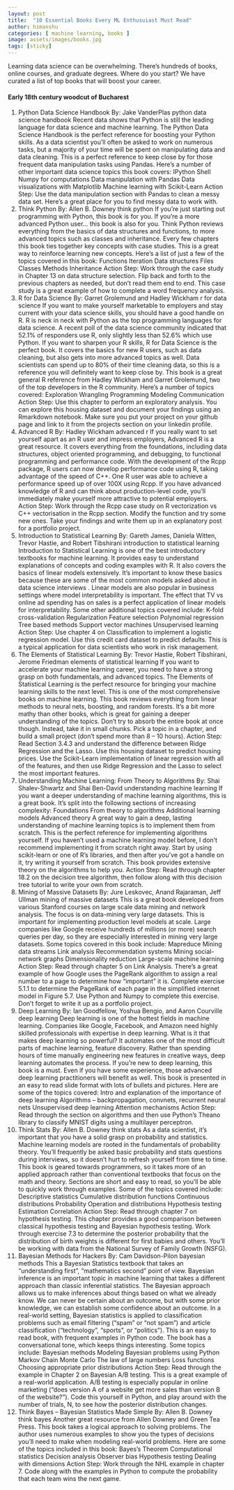 ```yaml
---
layout: post
title:  "10 Essential Books Every ML Enthusuiast Must Read"
author: himanshu
categories: [ machine learning, books ]
image: assets/images/books.jpg
tags: [sticky]
---
```


Learning data science can be overwhelming. There’s hundreds of books, online courses, and graduate degrees. Where do you start? 
We have curated a list of top books that will boost your career.

#### Early 18th century woodcut of Bucharest

1. Python Data Science Handbook
By: Jake VanderPlas
python data science handbook
Recent data shows that Python is still the leading language for data science and machine learning.
The Python Data Science Handbook is the perfect reference for boosting your Python skills.
As a data scientist you’ll often be asked to work on numerous tasks, but a majority of your time will be spent on manipulating data and data cleaning.
This is a perfect reference to keep close by for those frequent data manipulation tasks using Pandas.
Here’s a number of other important data science topics this book covers:
IPython Shell
Numpy for computations
Data manipulation with Pandas
Data visualizations with Matplotlib
Machine learning with Scikit-Learn
Action Step:  Use the data manipulation section with Pandas to clean a messy data set.
Here’s a great place for you to find messy data to work with.
2. Think Python
By: Allen B. Downey
think python
If you’re just starting out programming with Python, this book is for you.
If you’re a more advanced Python user… this book is also for you.
Think Python reviews everything from the basics of data structures and functions, to more advanced topics such as classes and inheritance.
Every few chapters this book ties together key concepts with case studies. This is a great way to reinforce learning new concepts.
Here’s a list of just a few of the topics covered in this book:
Functions
Iteration
Data structures
Files
Classes
Methods
Inheritance
Action Step: Work through the case study in Chapter 13 on data structure selection.
Flip back and forth to the previous chapters as needed, but don’t read them end to end.
This case study is a great example of how to complete a word frequency analysis.
3. R for Data Science
By: Garret Grolemund and Hadley Wickham
r for data science
If you want to make yourself marketable to employers and stay current with your data science skills, you should have a good handle on R.
R is neck in neck with Python as the top programming languages for data science.
A recent poll of the data science community indicated that 52.1% of responders use R, only slightly less than 52.6% which use Python.
If you want to sharpen your R skills, R for Data Science is the perfect book.
It covers the basics for new R users, such as data cleaning, but also gets into more advanced topics as well.
Data scientists can spend up to 80%  of their time cleaning data, so this is a reference you will definitely want to keep close by.
This book is a great general R reference from Hadley Wickham and Garret Grolemund, two of the top developers in the R community.
Here’s a number of topics covered:
Exploration
Wrangling
Programming
Modeling
Communication
Action Step: Use this chapter to perform an exploratory analysis.
You can explore this housing dataset and document your findings using an Rmarkdown notebook.
Make sure you put your project on your github page and link to it from the projects section on your linkedin profile.
4. Advanced R
By: Hadley Wickham
advanced r
If you really want to set yourself apart as an R user and impress employers, Advanced R is a great resource.
It covers everything from the foundations, including data structures, object oriented programming, and debugging, to functional programming and performance code.
With the development of the Rcpp package, R users can now develop performance code using R, taking advantage of the speed of C++.
One R user was able to achieve a performance speed up of over 100X using Rcpp.
If you have advanced knowledge of R and can think about production-level code, you’ll immediately make yourself more attractive to potential employers.
Action Step:  Work through the Rcpp case study on R vectorization vs C++ vectorisation in the Rcpp section.
Modify the function and try some new ones.
Take your findings and write them up in an explanatory post for a portfolio project.
5. Introduction to Statistical Learning
By: Gareth James, Daniela Witten, Trevor Hastie, and Robert Tibshirani
introduction to statistical learning
Introduction to Statistical Learning is one of the best introductory textbooks for machine learning.
It provides easy to understand explanations of concepts and coding examples with R.
It also covers the basics of linear models extensively.
It’s important to know these basics because these are some of the most common models asked about in data science interviews .
Linear models are also popular in business settings where model interpretability is important.
The effect that TV vs online ad spending has on sales is a perfect application of linear models for interpretability.
Some other additional topics covered include:
K-fold cross-validation
Regularization
Feature selection
Polynomial regression
Tree based methods
Support vector machines
Unsupervised learning
Action Step: Use chapter 4 on Classification to implement a logistic regression model.
Use this credit card dataset to predict defaults.
This is a typical application for data scientists who work in risk management.
6. The Elements of Statistical Learning
By:  Trevor Hastie, Robert Tibshirani, Jerome Friedman
elements of statistical learning
If you want to accelerate your machine learning career, you need to have a strong grasp on both fundamentals, and advanced topics.
The Elements of Statistical Learning is the perfect resource for bringing your machine learning skills to the next level.
This is one of the most comprehensive books on machine learning.
This book reviews everything from linear methods to neural nets, boosting, and random forests.
It’s a bit more mathy than other books, which is great for gaining a deeper understanding of the topics.
Don’t try to absorb the entire book at once though.  Instead, take it in small chunks.
Pick a topic in a chapter, and build a small project (don’t spend more than 8 – 10 hours).
Action Step:  Read Section 3.4.3 and understand the difference between Ridge Regression and the Lasso.
Use this housing dataset to predict housing prices. Use the Scikit-Learn implementation of linear regression with all of the features, and then use Ridge Regression and the Lasso to select the most important features.
7. Understanding Machine Learning: From Theory to Algorithms
By: Shai Shalev-Shwartz and Shai Ben-David
understanding machine learning
If you want a deeper understanding of machine learning algorithms, this is a great book.
It’s split into the following sections of increasing complexity:
Foundations
From theory to algorithms
Additional learning models
Advanced theory
A great way to gain a deep, lasting understanding of machine learning topics is to implement them from scratch.
This is the perfect reference for implementing algorithms yourself.
If you haven’t used a machine learning model before, I don’t recommend implementing it from scratch right away.
Start by using scikit-learn or one of R’s libraries, and then after you’ve got a handle on it, try writing it yourself from scratch. This book provides extensive theory on the algorithms to help you.
Action Step:  Read through chapter 18.2 on the decision tree algorithm, then follow along with this decision tree tutorial to write your own from scratch.
8. Mining of Massive Datasets
By: Jure Leskovec, Anand Rajaraman, Jeff Ullman
mining of massive datasets
This is a great book developed from various Stanford courses on large scale data mining and network analysis.
The focus is on data-mining very large datasets.
This is important for implementing production level models at scale.
Large companies like Google receive hundreds of millions (or more) search queries per day, so they are especially interested in mining very large datasets.
Some topics covered in this book include:
Mapreduce
Mining data streams
Link analysis
Recommendation systems
Mining social-network graphs
Dimensionality reduction
Large-scale machine learning
Action Step:  Read through chapter 5 on Link Analysis.
There’s a great example of how Google uses the PageRank algorithm to assign a real number to a page to determine how “important” it is.
Complete exercise 5.1.1 to determine the PageRank of each page in the simplified internet model in Figure 5.7.
Use Python and Numpy to complete this exercise.  Don’t forget to write it up as a portfolio project.
9. Deep Learning
By: Ian Goodfellow, Yoshua Bengio, and Aaron Courville
deep learning
Deep learning is one of the hottest fields in machine learning.
Companies like Google, Facebook, and Amazon need highly skilled professionals with expertise in deep learning.
What is it that makes deep learning so powerful?
It automates one of the most difficult parts of machine learning, feature discovery.
Rather than spending hours of time manually engineering new features in creative ways, deep learning automates the process.
If you’re new to deep learning, this book is a must.
Even if you have some experience, those advanced deep learning practitioners will benefit as well.
This book is presented in an easy to read slide format with lots of bullets and pictures.
Here are some of the topics covered:
Intro and explanation of the importance of deep learning
Algorithms – backpropagation, convnets, recurrent neural nets
Unsupervised deep learning
Attention mechanisms
Action Step: Read through the section on algorithms and then use Python’s Theano library to classify MNIST digits using a multilayer perceptron.
10. Think Stats
By: Allen B. Downey
think stats
As a data scientist, it’s important that you have a solid grasp on probability and statistics.
Machine learning models are rooted in the fundamentals of probability theory.
You’ll frequently be asked basic probability and stats questions during interviews, so it doesn’t hurt to refresh yourself from time to time.
This book is geared towards programmers, so it takes more of an applied approach rather than conventional textbooks that focus on the math and theory.
Sections are short and easy to read, so you’ll be able to quickly work through examples.
Some of the topics covered include:
Descriptive statistics
Cumulative distribution functions
Continuous distributions
Probability
Operation and distributions
Hypothesis testing
Estimation
Correlation
Action Step: Read through chapter 7 on hypothesis testing. This chapter provides a good comparison between classical hypothesis testing and Bayesian hypothesis testing.
Work through exercise 7.3 to determine the posterior probability that the distribution of birth weights is different for first babies and others.
You’ll be working with data from the National Survey of Family Growth (NSFG).
11. Bayesian Methods for Hackers
By: Cam Davidson-Pilon
bayesian methods
This a Bayesian Statistics textbook that takes an “understanding first”, “mathematics second” point of view.
Bayesian inference is an important topic in machine learning that takes a different approach than classic inferential statistics.
The Bayesian approach allows us to make inferences about things based on what we already know.
We can never be certain about an outcome, but with some prior knowledge, we can establish some confidence about an outcome.
In a real-world setting, Bayesian statistics is applied to classification problems such as email filtering (“spam” or “not spam”) and article classification (“technology”, “sports”, or “politics”).
This is an easy to read book, with frequent examples in Python code. The book has a conversational tone, which keeps things interesting.
Some topics include:
Bayesian methods
Modeling Bayesian problems using Python
Markov Chain Monte Carlo
The law of large numbers
Loss functions
Choosing appropriate prior distributions
Action Step: Read through the example in Chapter 2 on Bayesian A/B testing. This is a great example of a real-world application.
A/B testing is especially popular in online marketing (“does version A of a website get more sales than version B of the website?”).
Code this yourself in Python, and play around with the number of trials, N, to see how the posterior distribution changes.
12. Think Bayes – Bayesian Statistics Made Simple
By: Allen B. Downey
think bayes
Another great resource from Allen Downey and Green Tea Press.
This book takes a logical approach to solving problems.
The author uses numerous examples to show you the types of decisions you’ll need to make when modeling real-world problems.
Here are some of the topics included in this book:
Bayes’s Theorem
Computational statistics
Decision analysis
Observer bias
Hypothesis testing
Dealing with dimensions
Action Step: Work through the NHL example in chapter 7.
Code along with the examples in Python to compute the probability that each team wins the next game.
